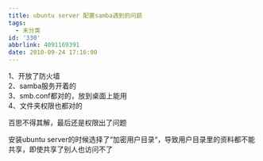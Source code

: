```yaml
---
title: ubuntu server 配置samba遇到的问题
tags:
  - 未分类
id: '330'
abbrlink: 4091169391
date: 2010-09-24 17:16:00
---
```


1、开放了防火墙  
2、samba服务开着的  
3、smb.conf都对的，放到桌面上能用  
4、文件夹权限也都对的  
  
百思不得其解，最后还是权限出了问题  
  
安装ubuntu server的时候选择了“加密用户目录“，导致用户目录里的资料都不能共享，即使共享了别人也访问不了